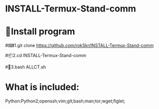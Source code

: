 # INSTALL-Termux-Stand-comm

# 📲Install program

#⌨1.git clone https://github.com/rokSkr/INSTALL-Termux-Stand-comm

#📦2.cd INSTALL-Termux-Stand-comm

#🔑3.bash ALLCT.sh

# What is included:
Python:Python2;openssh;vim;git;bash;man;tor;wget;figlet;
